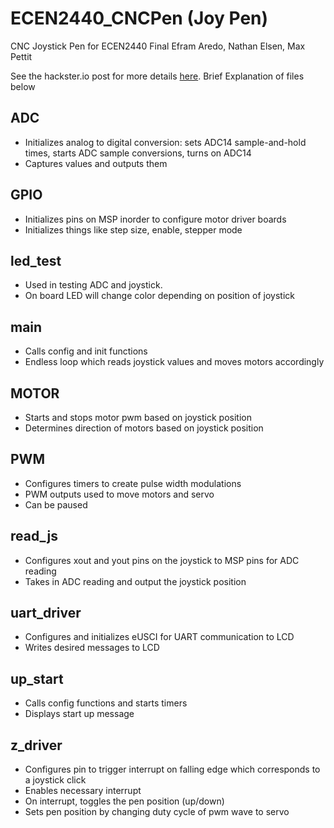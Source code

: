 # ECEN2440_CNCPen (Joy Pen)
CNC Joystick Pen for ECEN2440 Final
Efram Aredo, Nathan Elsen, Max Pettit

See the hackster.io post for more details [here](https://www.hackster.io/maxpettit/joy-pen-74b8a4).
Brief Explanation of files below

## ADC 
* Initializes analog to digital conversion: sets ADC14 sample-and-hold times, starts ADC sample conversions, turns on ADC14
* Captures values and outputs them

## GPIO 
* Initializes pins on MSP inorder to configure motor driver boards
* Initializes things like step size, enable, stepper mode

## led_test
* Used in testing ADC and joystick.
* On board LED will change color depending on position of joystick

## main 
* Calls config and init functions
* Endless loop which reads joystick values and moves motors accordingly

## MOTOR
* Starts and stops motor pwm based on joystick position
* Determines direction of motors based on joystick position

## PWM 
* Configures timers to create pulse width modulations
* PWM outputs used to move motors and servo
* Can be paused

## read_js
* Configures xout and yout pins on the joystick to MSP pins for ADC reading
* Takes in ADC reading and output the joystick position

## uart_driver
* Configures and initializes eUSCI for UART communication to LCD
* Writes desired messages to LCD

## up_start
* Calls config functions and starts timers
* Displays start up message

## z_driver
* Configures pin to trigger interrupt on falling edge which corresponds to a joystick click
* Enables necessary interrupt
* On interrupt, toggles the pen position (up/down)
* Sets pen position by changing duty cycle of pwm wave to servo
